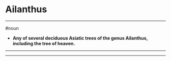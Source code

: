 # Ailanthus
---
#noun
- **Any of several deciduous Asiatic trees of the genus Ailanthus, including the tree of heaven.**
---
---
